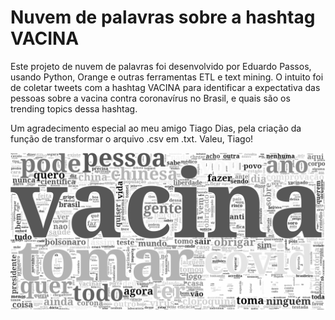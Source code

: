 # Nuvem de palavras sobre a hashtag VACINA

Este projeto de nuvem de palavras foi desenvolvido por Eduardo Passos, usando Python, Orange e outras ferramentas ETL e text mining. O intuito foi de coletar tweets com a hashtag VACINA para identificar a expectativa das pessoas sobre a vacina contra coronavírus no Brasil, e quais são os trending topics dessa hashtag.

Um agradecimento especial ao meu amigo Tiago Dias, pela criação da função de transformar o arquivo .csv em .txt.
Valeu, Tiago!

<img src="export/word_cloud1.png">
